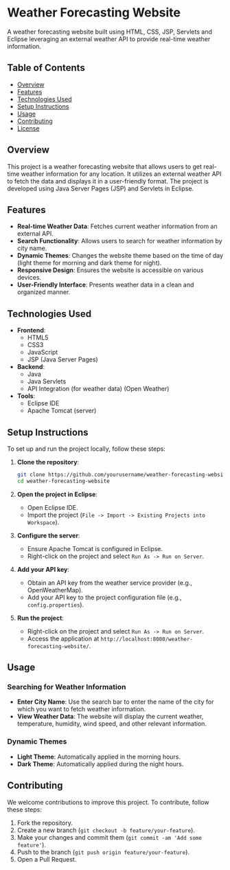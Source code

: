 # Weather Forecasting Website


A weather forecasting website built using HTML, CSS, JSP, Servlets and Eclipse leveraging an external weather API to provide real-time weather information.

## Table of Contents

- [Overview](#overview)
- [Features](#features)
- [Technologies Used](#technologies-used)
- [Setup Instructions](#setup-instructions)
- [Usage](#usage)
- [Contributing](#contributing)
- [License](#license)

## Overview

This project is a weather forecasting website that allows users to get real-time weather information for any location. It utilizes an external weather API to fetch the data and displays it in a user-friendly format. The project is developed using Java Server Pages (JSP) and Servlets in Eclipse.

## Features

- **Real-time Weather Data**: Fetches current weather information from an external API.
- **Search Functionality**: Allows users to search for weather information by city name.
- **Dynamic Themes**: Changes the website theme based on the time of day (light theme for morning and dark theme for night).
- **Responsive Design**: Ensures the website is accessible on various devices.
- **User-Friendly Interface**: Presents weather data in a clean and organized manner.

## Technologies Used

- **Frontend**:
  - HTML5
  - CSS3
  - JavaScript
  - JSP (Java Server Pages)
- **Backend**:
  -  Java
  - Java Servlets
  - API Integration (for weather data) (Open Weather)
- **Tools**:
  - Eclipse IDE
  - Apache Tomcat (server)

## Setup Instructions

To set up and run the project locally, follow these steps:

1. **Clone the repository**:
    ```bash
    git clone https://github.com/yourusername/weather-forecasting-website.git
    cd weather-forecasting-website
    ```

2. **Open the project in Eclipse**:
    - Open Eclipse IDE.
    - Import the project (`File -> Import -> Existing Projects into Workspace`).

3. **Configure the server**:
    - Ensure Apache Tomcat is configured in Eclipse.
    - Right-click on the project and select `Run As -> Run on Server`.

4. **Add your API key**:
    - Obtain an API key from the weather service provider (e.g., OpenWeatherMap).
    - Add your API key to the project configuration file (e.g., `config.properties`).

5. **Run the project**:
    - Right-click on the project and select `Run As -> Run on Server`.
    - Access the application at `http://localhost:8080/weather-forecasting-website/`.

## Usage

### Searching for Weather Information

- **Enter City Name**: Use the search bar to enter the name of the city for which you want to fetch weather information.
- **View Weather Data**: The website will display the current weather, temperature, humidity, wind speed, and other relevant information.

### Dynamic Themes

- **Light Theme**: Automatically applied in the morning hours.
- **Dark Theme**: Automatically applied during the night hours.

## Contributing

We welcome contributions to improve this project. To contribute, follow these steps:

1. Fork the repository.
2. Create a new branch (`git checkout -b feature/your-feature`).
3. Make your changes and commit them (`git commit -am 'Add some feature'`).
4. Push to the branch (`git push origin feature/your-feature`).
5. Open a Pull Request.
